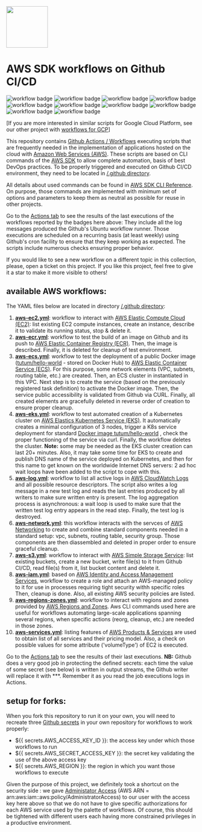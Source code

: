 <img src="https://github.com/didier-durand/aws-workflows-on-github/blob/master/img/aws-logo.png" height="110">

# AWS SDK workflows on Github CI/CD

![workflow badge](https://github.com/didier-durand/aws-workflows-on-github/workflows/Deploy%20EC2%20instance/badge.svg)
![workflow badge](https://github.com/didier-durand/aws-workflows-on-github/workflows/Push%20to%20ECR/badge.svg)
![workflow badge](https://github.com/didier-durand/aws-workflows-on-github/workflows/Deploy%20to%20ECS/badge.svg)
![workflow badge](https://github.com/didier-durand/aws-workflows-on-github/workflows/Create%20EKS%20cluster/badge.svg)
![workflow badge](https://github.com/didier-durand/aws-workflows-on-github/workflows/Use%20log%20services/badge.svg)
![workflow badge](https://github.com/didier-durand/aws-workflows-on-github/workflows/Create%20VPC/badge.svg)
![workflow badge](https://github.com/didier-durand/aws-workflows-on-github/workflows/Use%20network%20components/badge.svg)
![workflow badge](https://github.com/didier-durand/aws-workflows-on-github/workflows/Regions%20and%20zones/badge.svg)
![workflow badge](https://github.com/didier-durand/aws-workflows-on-github/workflows/Use%20S3%20buckets/badge.svg)
![workflow badge](https://github.com/didier-durand/aws-workflows-on-github/workflows/Get%20services%20descriptions/badge.svg)

[If you are more interested in similar scripts for Google Cloud Platform, see our other project with [workflows for GCP](https://github.com/didier-durand/gcp-workflows-on-github)]

This repository contains [Github Actions / Workflows](https://github.com/features/actions) executing scripts that are frequently needed in the implementation of applications hosted on the cloud with [Amazon Web Services (AWS)](https://aws.amazon.com/). These scripts are based on CLI commands of the [AWS SDK](https://aws.amazon.com/cli/) to allow complete automation, basis of best DevOps practices. To be properly triggered and executed on Github CI/CD environment, they need to be located in [/.github directory](https://github.com/didier-durand/gcloud-tests/tree/master/.github/workflows).

All details about used commands can be found in [AWS SDK CLI Reference](https://aws.amazon.com/cli/). On purpose, those commands are implemented with minimum set of options and parameters to keep them as neutral as possible for reuse in other projects.

Go to the [Actions tab](https://github.com/didier-durand/aws-workflows-on-github/actions) to see the results of the last executions of the workflows reported by the badges here above: They include all the log messages produced the Github's Ubuntu workflow runner. Those executions are scheduled on a recurring basis (at least weekly) using Github's cron facility to ensure that they keep working as expected. The scripts include numerous checks ensuring proper behavior.

If you would like to see a new workflow on a different topic in this collection, please, open a ticket on this project. If you like this project, feel free to give it a star to make it more visible to others!

## available AWS workflows:

The YAML files below are located in directory [/.github directory](https://github.com/didier-durand/aws-workflows-on-github/tree/master/.github/workflows):

1. **[aws-ec2.yml](https://github.com/didier-durand/aws-workflows-on-github/blob/master/.github/workflows/aws-ec2.yml)**: workflow to interact with [AWS Elastic Compute Cloud (EC2)](https://aws.amazon.com/ec2/): list existing EC2 compute instances, create an instance, describe it to validate its running status, stop & delete it.
2. **[aws-ecr.yml](https://github.com/didier-durand/aws-workflows-on-github/blob/master/.github/workflows/aws-ecr.yml)**: workflow to test the build of an image on Github and its push to [AWS Elastic Container Registry (ECR)](https://aws.amazon.com/ecr/). Then, the image is described. Finally, it is deleted for cleanup of test environment.
3. **[aws-ecs.yml](https://github.com/didier-durand/aws-workflows-on-github/blob/master/.github/workflows/aws-ecs.yml)**: workflow to test the deployment of a public Docker image ([tutum/hello-world](https://hub.docker.com/r/tutum/hello-world/) - stored on Docker Hub)  to [AWS Elastic Container Service (ECS)](https://aws.amazon.com/ecs/). For this purpose, some network elements (VPC, subnets, routing table, etc.) are created. Then, an ECS cluster in instantiated in this VPC. Next step is to create the service (based on the previously registered task definition) to activate the Docker image. Then, the service public accessibility is validated from Github via CURL. Finally, all created elements are gracefully deleted in reverse order of creation to ensure proper cleanup.
4. **[aws-eks.yml](https://github.com/didier-durand/aws-workflows-on-github/blob/master/.github/workflows/aws-eks.yml)**: workflow to test automated creation of a Kubernetes cluster on [AWS Elastics Kubernetes Service (EKS)](https://aws.amazon.com/eks/). It automatically creates a minimal configuration of 3 nodes, trigger a K8s service deployment for standard [Docker image tutum/hello-world]() , check the proper functioning of the service via curl. Finally, the workflow deletes the cluster. **Note:** some  may be needed as the EKS cluster creation can last 20+ minutes. Also, it may take some time for EKS to create and publish DNS name of the service deployed on Kubernetes, and then for this name to get known on the worldwide Internet DNS servers: 2 ad hoc wait loops have been added to the script to cope with this. 
5. **[aws-log.yml](https://github.com/didier-durand/aws-workflows-on-github/blob/master/.github/workflows/aws-log.yml)**: workflow to list all active logs in [AWS CloudWatch Logs](https://docs.aws.amazon.com/AmazonCloudWatch/latest/logs/WhatIsCloudWatchLogs.html) and all possible resource descriptors. The script also writes a log message in a new test log and reads the last entries produced by all writers to make sure written entry is present. The log aggregation process is asynchronous: a wait loop is used to make sure that the written test log entry appears in the read step. Finally, the test log is destroyed.
6. **[aws-network.yml](https://github.com/didier-durand/aws-workflows-on-github/blob/master/.github/workflows/aws-network.yml)**: this workflow interacts with the servces of [AWS Networking](https://aws.amazon.com/mp/scenarios/networking/) to create and combine standard components needed in a standard setup: vpc, subnets, routing table, security group. Those components are then diassembled and deleted in proper order to ensure graceful cleanup.
7. **[aws-s3.yml](https://github.com/didier-durand/aws-workflows-on-github/blob/master/.github/workflows/aws-s3.yml)**: workflow to interact with [AWS Simple Storage Service](https://aws.amazon.com/s3/): list existing buckets, create a new bucket, write file(s) to it from Github CI/CD, read file(s) from it, list bucket content and delete it.
8. **[aws-iam.yml](https://github.com/didier-durand/aws-workflows-on-github/blob/master/.github/workflows/aws-iam.yml)**: based on [AWS Identity and Access Management Services](https://aws.amazon.com/iam/), workflow to create a role and attach an AWS-managed policy to it for use in processes requiring tight security withh specific roles Then, cleanup is done. Also, all existing AWS security policies are listed.
9. **[aws-regions-zones.yml](https://github.com/didier-durand/aws-workflows-on-github/blob/master/.github/workflows/aws-regions-zones.yml)**: workflow to interact with regions and zones provided by [AWS Regions and Zones](https://docs.aws.amazon.com/AWSEC2/latest/UserGuide/using-regions-availability-zones.html). Aws CLI commands used here are useful for workflows automating large-scale applications spanning several regions, when specific actions (reorg, cleanup, etc.)  are needed in those zones.
10. **[aws-services.yml](https://github.com/didier-durand/aws-workflows-on-github/blob/master/.github/workflows/aws-services.yml)**: listing features of [AWS Products & Services](https://aws.amazon.com/products/) are used to obtain list of all services and their pricing model. Also, a check on possible values for some attribute ('volumeType') of EC2 is executed.

Go to the [Actions tab](https://github.com/didier-durand/aws-workflows-on-github/actions) to see the results of their last executions. **NB:** Github does a very good job in protecting the defined secrets: each time the value of some secret (see below) is written in output streams, the Github writer will replace it with ***. Remember it as you read the job executions logs in Actions.

## setup for forks:

When you fork this repository to run it on your own, you will need to recreate three [Github secrets](https://docs.github.com/en/actions/configuring-and-managing-workflows/using-variables-and-secrets-in-a-workflow) in your own repository for workflows to work properly: 

- ${{ secrets.AWS_ACCESS_KEY_ID }}: the access key under which those workflows to run
- ${{ secrets.AWS_SECRET_ACCESS_KEY }}: the secret key validating the use of the above access key
- ${{ secrets.AWS_REGION }}: the region in which you want those workflows to execute

Given the purpose of this project, we definitely took a shortcut on the security side : we gave [Administator Access](https://docs.aws.amazon.com/IAM/latest/UserGuide/access_policies_job-functions.html#jf_administrator) (AWS ARN = arn:aws:iam::aws:policy/AdministratorAccess) to our user with the access key here above so that we do not have to give specific authorizations for each AWS service used by the palette of workflows. Of course, this should be tightened with different users each having more constrained privileges in a productive environment.